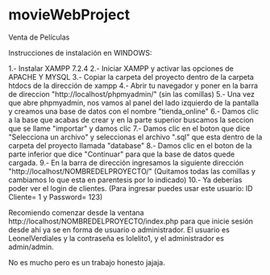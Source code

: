 # movieWebProject

Venta de Películas

Instrucciones de instalación en WINDOWS:

1.- Instalar XAMPP 7.2.4
2.- Iniciar XAMPP y activar las opciones de APACHE Y MYSQL
3.- Copiar la carpeta del proyecto dentro de la carpeta htdocs de la dirección de xampp
4.- Abrir tu navegador y poner en la barra de direccion "http://localhost/phpmyadmin/" (sin las comillas)
5.- Una vez que abre phpmyadmin, nos vamos al panel del lado izquierdo de la pantalla y creamos una base de datos con el nombre "tienda_online"
6.- Damos clic a la base que acabas de crear y en la parte superior buscamos la seccion que se llame "importar" y damos clic
7.- Damos clic en el boton que dice "Selecciona un archivo" y seleccionas el archivo ".sql" que esta dentro de la carpeta del proyecto llamada "database"
8.- Damos clic en el boton de la parte inferior que dice "Continuar" para que la base de datos quede cargada.
9.- En la barra de dirección ingresamos la siguiente dirección "http://localhost/NOMBREDELPROYECTO/" (Quitamos todas las comillas y cambiamos lo que esta en parentesis por lo indicado) 10.- Ya deberías poder ver el login de clientes. (Para ingresar puedes usar este usuario: ID Cliente= 1 y Password= 123)

Recomiendo comenzar desde la ventana http://localhost/NOMBREDELPROYECTO/index.php para que inicie sesión desde ahí ya se en forma de usuario
o administrador. El usuario es LeonelVerdiales y la contraseña es lolelito1, y el administrador es admin/admin.

No es mucho pero es un trabajo honesto jajaja.
